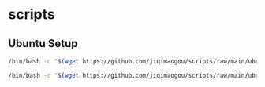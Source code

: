 # scripts

## Ubuntu Setup
```bash
/bin/bash -c "$(wget https://github.com/jiqimaogou/scripts/raw/main/ubuntu_usb_wifi_install.sh -O -)"
```
```bash
/bin/bash -c "$(wget https://github.com/jiqimaogou/scripts/raw/main/ubuntu_setup.sh -O -)"
```